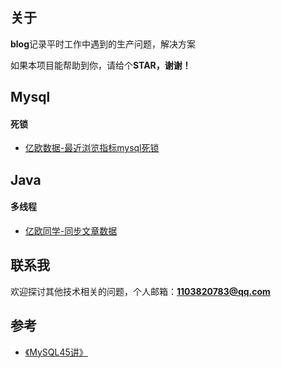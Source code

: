 ## 关于

**blog**记录平时工作中遇到的生产问题，解决方案

如果本项目能帮助到你，请给个**STAR，谢谢！**

## Mysql
#### 死锁
* [亿欧数据-最近浏览指标mysql死锁](https://gitee.com/mengban0727/blog/blob/master/mysql/亿欧数据-最近浏览指标mysql死锁.md)

## Java
#### 多线程
* [亿欧同学-同步文章数据]()

## 联系我
欢迎探讨其他技术相关的问题，个人邮箱：**1103820783@qq.com**

## 参考
- [《MySQL45讲》](https://time.geekbang.org/column/intro/100020801)
